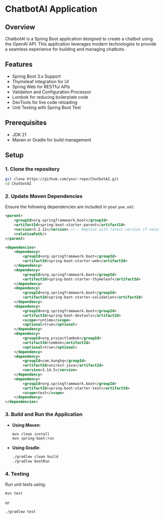 # ChatbotAI Application

## Overview

ChatbotAI is a Spring Boot application designed to create a chatbot using the OpenAI API. This application leverages modern technologies to provide a seamless experience for building and managing chatbots.

## Features

- Spring Boot 3.x Support
- Thymeleaf integration for UI
- Spring Web for RESTful APIs
- Validation and Configuration Processor
- Lombok for reducing boilerplate code
- DevTools for live code reloading
- Unit Testing with Spring Boot Test

## Prerequisites

- JDK 21
- Maven or Gradle for build management

## Setup

### 1. Clone the repository

```bash
git clone https://github.com/your-repo/ChatbotAI.git
cd ChatbotAI
```

### 2. Update Maven Dependencies

Ensure the following dependencies are included in your `pom.xml`:

```xml
<parent>
    <groupId>org.springframework.boot</groupId>
    <artifactId>spring-boot-starter-parent</artifactId>
    <version>3.2.12</version> <!-- Replace with latest version if necessary -->
    <relativePath/>
</parent>

<dependencies>
    <dependency>
        <groupId>org.springframework.boot</groupId>
        <artifactId>spring-boot-starter-web</artifactId>
    </dependency>
    <dependency>
        <groupId>org.springframework.boot</groupId>
        <artifactId>spring-boot-starter-thymeleaf</artifactId>
    </dependency>
    <dependency>
        <groupId>org.springframework.boot</groupId>
        <artifactId>spring-boot-starter-validation</artifactId>
    </dependency>
    <dependency>
        <groupId>org.springframework.boot</groupId>
        <artifactId>spring-boot-devtools</artifactId>
        <scope>runtime</scope>
        <optional>true</optional>
    </dependency>
    <dependency>
        <groupId>org.projectlombok</groupId>
        <artifactId>lombok</artifactId>
        <optional>true</optional>
    </dependency>
    <dependency>
        <groupId>com.konghq</groupId>
        <artifactId>unirest-java</artifactId>
        <version>3.14.5</version>
    </dependency>
    <dependency>
        <groupId>org.springframework.boot</groupId>
        <artifactId>spring-boot-starter-test</artifactId>
        <scope>test</scope>
    </dependency>
</dependencies>
```

### 3. Build and Run the Application

- **Using Maven**:
    ```bash
    mvn clean install
    mvn spring-boot:run
    ```

- **Using Gradle**:
    ```bash
    ./gradlew clean build
    ./gradlew bootRun
    ```

### 4. Testing

Run unit tests using:

```bash
mvn test
```

or 

```bash
./gradlew test
```

